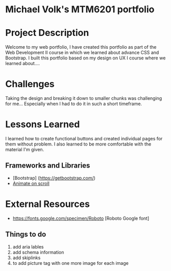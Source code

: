 # Michael Volk's MTM6201 portfolio

# Project Description 
Welcome to my web portfolio, I have created this portfolio as part of the Web Development II course in which we learned about advance CSS and Bootstrap. I built this portfolio based on my design on UX I course where we learned about....

# Challenges
Taking the design and breaking it down to smaller chunks was challenging for me... Especially when I had to do it in such a short timeframe.

# Lessons Learned
I learned how to create functional buttons and created individual pages for them without problem. I also learned to be more comfortable with the material I'm given.

## Frameworks and Libraries
- [Bootstrap] (https://getbootstrap.com/)
- [Animate on scroll](https://michalsnik.github.io/aos/)

# External Resources 
-  https://fonts.google.com/specimen/Roboto [Roboto Google font]

## Things to do
1. add aria lables
2. add schema information
3. add skiplinks
4. to add picture tag with one more image for each image